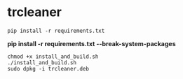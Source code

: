 # trcleaner

```
pip install -r requirements.txt
```
**pip install -r requirements.txt --break-system-packages**
```
chmod +x install_and_build.sh
./install_and_build.sh
sudo dpkg -i trcleaner.deb
```
